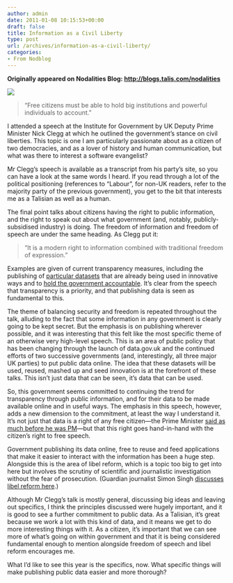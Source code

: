 ```yaml
---
author: admin
date: 2011-01-08 10:15:53+00:00
draft: false
title: Information as a Civil Liberty
type: post
url: /archives/information-as-a-civil-liberty/
categories:
- From Nodblog
---
```


**Originally appeared on Nodalities Blog: http://blogs.talis.com/nodalities**

[![](http://zachbeauvais.com/wp-content/uploads/2015/09/photostream_txzr6n.jpg)
](http://www.flickr.com/photos/beauvais/5333091317/in/photostream/)



<blockquote>
  “Free citizens must be able to hold big institutions and powerful individuals to account.”
</blockquote>



I attended a speech at the Institute for Government by UK Deputy Prime Minister Nick Clegg at which he outlined the government’s stance on civil liberties. This topic is one I am particularly passionate about as a citizen of two democracies, and as a lover of history and human communication, but what was there to interest a software evangelist?

Mr Clegg’s speech is available as a transcript from his party’s site, so you can have a look at the same words I heard. If you read through a lot of the political positioning (references to “Labour”, for non-UK readers, refer to the majority party of the previous government), you get to the bit that interests me as a Talisian as well as a human.

The final point talks about citizens having the right to public information, and the right to speak out about what government (and, notably, publicly-subsidised industry) is doing. The freedom of information and freedom of speech are under the same heading. As Clegg put it:



<blockquote>
  “It is a modern right to information combined with traditional freedom of expression.”
</blockquote>



Examples are given of current transparency measures, including the publishing of [particular datasets](http://data.gov.uk/dataset/coins) that are already being used in innovative ways and to [hold the government accountable](http://www.wheredoesmymoneygo.org/). It’s clear from the speech that transparency is a priority, and that publishing data is seen as fundamental to this.

The theme of balancing security and freedom is repeated throughout the talk, alluding to the fact that some information in any government is clearly going to be kept secret. But the emphasis is on publishing wherever possible, and it was interesting that this felt like the most specific theme of an otherwise very high-level speech. This is an area of public policy that has been changing through the launch of data.gov.uk and the continued efforts of two successive governments (and, interestingly, all three major UK parties) to put public data online. The idea that these datasets will be used, reused, mashed up and seed innovation is at the forefront of these talks. This isn’t just data that can be seen, it’s data that can be used.

So, this government seems committed to continuing the trend for transparency through public information, and for their data to be made available online and in useful ways. The emphasis in this speech, however, adds a new dimension to the commitment, at least the way I understand it. It’s not just that data is a right of any free citizen—the Prime Minister [said as much before he was PM](http://www.guardian.co.uk/news/datablog/2010/jun/01/government-data-david-cameron-letter)—but that this right goes hand-in-hand with the citizen’s right to free speech.

Government publishing its data online, free to reuse and feed applications that make it easier to interact with the information has been a huge step. Alongside this is the area of libel reform, which is a topic too big to get into here but involves the scrutiny of scientific and journalistic investigation without the fear of prosecution. (Guardian journalist Simon Singh [discusses libel reform here](http://www.guardian.co.uk/commentisfree/libertycentral/2011/jan/07/nick-clegg-civil-liberties-libel-reform).)

Although Mr Clegg’s talk is mostly general, discussing big ideas and leaving out specifics, I think the principles discussed were hugely important, and it is good to see a further commitment to public data. As a Talisian, it’s great because we work a lot with this kind of data, and it means we get to do more interesting things with it. As a citizen, it’s important that we can see more of what’s going on within government and that it is being considered fundamental enough to mention alongside freedom of speech and libel reform encourages me.

What I’d like to see this year is the specifics, now. What specific things will make publishing public data easier and more thorough?
